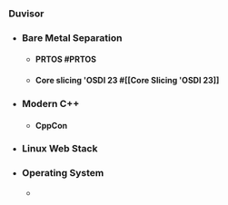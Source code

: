 ### Duvisor
- ### Bare Metal Separation
	- #### PRTOS #PRTOS
	- #### Core slicing 'OSDI 23 #[[Core Slicing 'OSDI 23]]
- ### Modern C++
	- #### CppCon
- ### Linux Web Stack
- ### Operating System
	-